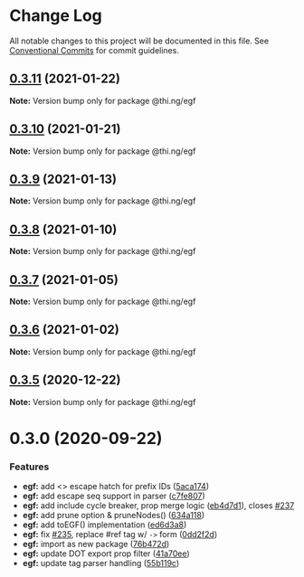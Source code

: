 # Change Log

All notable changes to this project will be documented in this file.
See [Conventional Commits](https://conventionalcommits.org) for commit guidelines.

## [0.3.11](https://github.com/thi-ng/umbrella/compare/@thi.ng/egf@0.3.10...@thi.ng/egf@0.3.11) (2021-01-22)

**Note:** Version bump only for package @thi.ng/egf





## [0.3.10](https://github.com/thi-ng/umbrella/compare/@thi.ng/egf@0.3.9...@thi.ng/egf@0.3.10) (2021-01-21)

**Note:** Version bump only for package @thi.ng/egf





## [0.3.9](https://github.com/thi-ng/umbrella/compare/@thi.ng/egf@0.3.8...@thi.ng/egf@0.3.9) (2021-01-13)

**Note:** Version bump only for package @thi.ng/egf





## [0.3.8](https://github.com/thi-ng/umbrella/compare/@thi.ng/egf@0.3.7...@thi.ng/egf@0.3.8) (2021-01-10)

**Note:** Version bump only for package @thi.ng/egf





## [0.3.7](https://github.com/thi-ng/umbrella/compare/@thi.ng/egf@0.3.6...@thi.ng/egf@0.3.7) (2021-01-05)

**Note:** Version bump only for package @thi.ng/egf





## [0.3.6](https://github.com/thi-ng/umbrella/compare/@thi.ng/egf@0.3.5...@thi.ng/egf@0.3.6) (2021-01-02)

**Note:** Version bump only for package @thi.ng/egf





## [0.3.5](https://github.com/thi-ng/umbrella/compare/@thi.ng/egf@0.3.4...@thi.ng/egf@0.3.5) (2020-12-22)

**Note:** Version bump only for package @thi.ng/egf





# 0.3.0 (2020-09-22)


### Features

* **egf:** add <> escape hatch for prefix IDs ([5aca174](https://github.com/thi-ng/umbrella/commit/5aca174cd4ceef7c03c08cb27d736eb5dd1fd35c))
* **egf:** add escape seq support in parser ([c7fe807](https://github.com/thi-ng/umbrella/commit/c7fe807fb726388d707e839140249a09028533db))
* **egf:** add include cycle breaker, prop merge logic ([eb4d7d1](https://github.com/thi-ng/umbrella/commit/eb4d7d138524fca7421c414a743824ae40807338)), closes [#237](https://github.com/thi-ng/umbrella/issues/237)
* **egf:** add prune option & pruneNodes() ([634a118](https://github.com/thi-ng/umbrella/commit/634a118e2b612d5979fca7b897ed3d8bf512f28b))
* **egf:** add toEGF() implementation ([ed6d3a8](https://github.com/thi-ng/umbrella/commit/ed6d3a8d0e7140ed12a5948057f736aa634ca7f6))
* **egf:** fix [#235](https://github.com/thi-ng/umbrella/issues/235), replace #ref tag w/ `->` form ([0dd2f2d](https://github.com/thi-ng/umbrella/commit/0dd2f2d4efe21afce28a00191ee1047a7fe462b6))
* **egf:** import as new package ([76b472d](https://github.com/thi-ng/umbrella/commit/76b472d017f3bf456db8204158de6ac4746447b3))
* **egf:** update DOT export prop filter ([41a70ee](https://github.com/thi-ng/umbrella/commit/41a70eeaada5b91d7507a52b6b45083548002cda))
* **egf:** update tag parser handling ([55b119c](https://github.com/thi-ng/umbrella/commit/55b119ce497f67e939ba865c25930348aaaad380))
